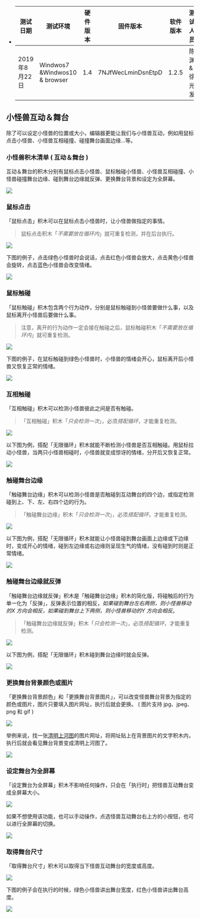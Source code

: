  <ul>
<li><table>
<thead>
<tr class="header">
<th>测试日期</th>
<th>测试环境</th>
<th>硬件版本</th>
<th>固件版本</th>
<th>软件版本</th>
<th>测试人员</th>
<th>测试结果</th>
</tr>
</thead>
<tbody>
<tr class="odd">
<td>2019年8月22日</td>
<td>Windwos7 &amp;Windwos10 &amp; browser</td>
<td>1.4</td>
<td>7NJfWecLminDsnEtpD</td>
<td>1.2.5</td>
<td>陈渊&amp;徐光发</td>
<td>通过</td>
</tr>
</tbody>
</table></li>
</ul>

## 小怪兽互动＆舞台

除了可以设定小怪兽的位置或大小，编辑器更能让我们与小怪兽互动，例如用鼠标点击小怪兽、小怪兽互相碰撞、碰撞舞台画面边缘...等。

### 小怪兽积木清单 ( 互动＆舞台 )

互动＆舞台的积木分别有鼠标点击小怪兽、鼠标触碰小怪兽、小怪兽互相碰撞、小怪兽碰撞舞台边缘、碰到舞台边缘就反弹、更换舞台背景和设定为全屏幕。

![](event/event-01.png)

### 鼠标点击

「鼠标点击」积木可以在鼠标点击小怪兽时，让小怪兽做指定的事情。

> 鼠标点击积木「*不需要放在循环内*」就可重复检测，并在后台执行。

![](event/upload_bd5d493660fdf95650cfd71875b09f68.png)

下图的例子，点击绿色小怪兽时会说话，点击红色小怪兽会放大，点击黄色小怪兽会旋转，点击蓝色小怪兽会改变情绪。

![](event/event-03.gif)

### 鼠标触碰

「鼠标触碰」积木包含两个行为动作，分别是鼠标触碰到小怪兽要做什么事，以及鼠标离开小怪兽后要做什么事。

> 注意，离开的行为动作一定会接在触碰之后，鼠标触碰积木「*不需要放在循环内*」就可重复检测。

![](event/upload_6eee2e14f316f79216ef294e531284c1.png)

下图的例子，在鼠标触碰到绿色小怪兽时，小怪兽的情绪会开心，鼠标离开后小怪兽又恢复正常的情绪。

![](event/upload_bd4c4a7f42b86231ee1d30f7da6d1681.gif)

### 互相触碰

「互相触碰」积木可以检测小怪兽彼此之间是否有触碰。

>「互相触碰」积木「*只会检测一次*」，必须*搭配循环*，才能重复检测。

![](event/upload_eab6bd21822786b42a47fe7afd4e3edc.png)

以下图为例，搭配「无限循环」积木就能不断检测小怪兽是否互相触碰。用鼠标拉动小怪兽，当两只小怪兽相碰时，小怪兽就变成惊讶的情绪，分开后又恢复正常。

![](event/event-07.gif)

### 触碰舞台边缘

「触碰舞台边缘」积木可以检测小怪兽是否触碰到互动舞台的四个边，或指定检测碰到上、下、左、右四个边的行为。

>「触碰舞台边缘」积木「*只会检测一次*」，必须*搭配循环*，才能重复检测。

![](event/upload_d046836899bee6928e3cb4e801b7c6a2.png)

以下图为例，搭配「无限循环」积木就能让小怪兽碰到舞台画面上边缘或下边缘时，变成开心的情绪，碰到左边缘或右边缘则呈现生气的情绪，没有碰到时则是正常情绪。

![](event/event-09.gif)

### 触碰舞台边缘就反弹

「触碰舞台边缘就反弹」积木是「触碰舞台边缘」积木的简化版，将碰触后的行为单一化为「反弹」，反弹表示位置的相反，*如果碰到舞台左右两侧，则小怪兽移动的X 方向会相反，如果碰到舞台上下两侧，则小怪兽移动的Y 方向会相反*。

>「触碰舞台边缘就反弹」积木「*只会检测一次*」，必须*搭配循环*，才能重复检测。

![](event/upload_9cc804bee48cd25db97ef0415aa5de8d.png)

以下图为例，搭配「无限循环」积木碰到舞台边缘时就会反弹。

![](event/upload_2054073407edffc93259cee64ea8d559.gif)

### 更换舞台背景颜色或图片

「更换舞台背景颜色」和「更换舞台背景图片」，可以改变怪兽舞台背景为指定的颜色或图片，图片只要填入图片网址，执行后就会更换。 ( 图片支持 jpg、jpeg、png 和 gif )

![](event/upload_a0ffebb197b6a1b7e624df95575db57e.png)

举例来说，找一张[清明上河图](https://theme.npm.edu.tw/opendata/att/collectionPic/04015934/17024347.jpg#_blank)的图片网址，将网址贴上在背景图片的文字积木内，执行后就会看见舞台背景变成清明上河图了。

![](event/upload_0a5192dcef98295928291f37dc3aa941.png)

### 设定舞台为全屏幕

「设定舞台为全屏幕」积木不影响任何操作，只会在「执行时」把怪兽互动舞台变成全屏幕大小。

![](event/upload_c7f81fc1821ae721f0a1ae538cf657d7.png)

如果不想使用该功能，也可以手动操作，点选怪兽互动舞台右上方的小按钮，也可以进行全屏幕的切换。

![](event/event-15.jpg)

### 取得舞台尺寸

「取得舞台尺寸」积木可以取得当下怪兽互动舞台的宽度或高度。

![](event/upload_3f0c3896ee92a0b281e3cb96344ac1f5.png)

下图的例子会在执行的时候，绿色小怪兽讲出舞台宽度，红色小怪兽讲出舞台高度。

![](event/upload_990e0968794979db21161874e12d667e.png)
